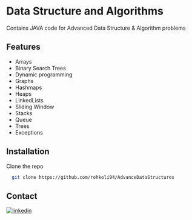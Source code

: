 
# Data Structure and Algorithms

Contains JAVA code for Advanced Data Structure & Algorithm problems


## Features

- Arrays
- Binary Search Trees
- Dynamic programming
- Graphs
- Hashmaps
- Heaps 
- LinkedLists
- Sliding Window
- Stacks
- Queue
- Trees
- Exceptions



## Installation

Clone the repo

```bash
  git clone https://github.com/rohkoli94/AdvanceDataStructures
```




## Contact

[![linkedin](https://img.shields.io/badge/linkedin-0A66C2?style=for-the-badge&logo=linkedin&logoColor=white)](https://www.linkedin.com/in/rohit-koli-1aa356132)







